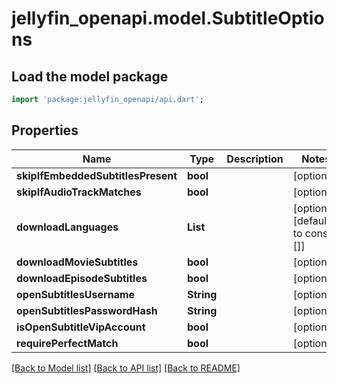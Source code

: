 # jellyfin_openapi.model.SubtitleOptions

## Load the model package
```dart
import 'package:jellyfin_openapi/api.dart';
```

## Properties
Name | Type | Description | Notes
------------ | ------------- | ------------- | -------------
**skipIfEmbeddedSubtitlesPresent** | **bool** |  | [optional] 
**skipIfAudioTrackMatches** | **bool** |  | [optional] 
**downloadLanguages** | **List<String>** |  | [optional] [default to const []]
**downloadMovieSubtitles** | **bool** |  | [optional] 
**downloadEpisodeSubtitles** | **bool** |  | [optional] 
**openSubtitlesUsername** | **String** |  | [optional] 
**openSubtitlesPasswordHash** | **String** |  | [optional] 
**isOpenSubtitleVipAccount** | **bool** |  | [optional] 
**requirePerfectMatch** | **bool** |  | [optional] 

[[Back to Model list]](../README.md#documentation-for-models) [[Back to API list]](../README.md#documentation-for-api-endpoints) [[Back to README]](../README.md)


